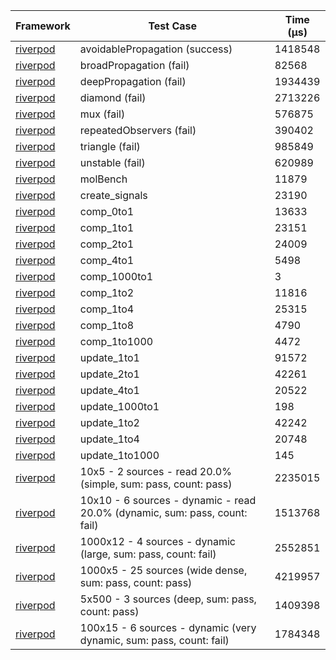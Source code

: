 | Framework | Test Case | Time (μs) |
| --- | --- | --- |
| [riverpod](https://github.com/rrousselGit/riverpod) | avoidablePropagation (success) | 1418548 |
| [riverpod](https://github.com/rrousselGit/riverpod) | broadPropagation (fail) | 82568 |
| [riverpod](https://github.com/rrousselGit/riverpod) | deepPropagation (fail) | 1934439 |
| [riverpod](https://github.com/rrousselGit/riverpod) | diamond (fail) | 2713226 |
| [riverpod](https://github.com/rrousselGit/riverpod) | mux (fail) | 576875 |
| [riverpod](https://github.com/rrousselGit/riverpod) | repeatedObservers (fail) | 390402 |
| [riverpod](https://github.com/rrousselGit/riverpod) | triangle (fail) | 985849 |
| [riverpod](https://github.com/rrousselGit/riverpod) | unstable (fail) | 620989 |
| [riverpod](https://github.com/rrousselGit/riverpod) | molBench | 11879 |
| [riverpod](https://github.com/rrousselGit/riverpod) | create_signals | 23190 |
| [riverpod](https://github.com/rrousselGit/riverpod) | comp_0to1 | 13633 |
| [riverpod](https://github.com/rrousselGit/riverpod) | comp_1to1 | 23151 |
| [riverpod](https://github.com/rrousselGit/riverpod) | comp_2to1 | 24009 |
| [riverpod](https://github.com/rrousselGit/riverpod) | comp_4to1 | 5498 |
| [riverpod](https://github.com/rrousselGit/riverpod) | comp_1000to1 | 3 |
| [riverpod](https://github.com/rrousselGit/riverpod) | comp_1to2 | 11816 |
| [riverpod](https://github.com/rrousselGit/riverpod) | comp_1to4 | 25315 |
| [riverpod](https://github.com/rrousselGit/riverpod) | comp_1to8 | 4790 |
| [riverpod](https://github.com/rrousselGit/riverpod) | comp_1to1000 | 4472 |
| [riverpod](https://github.com/rrousselGit/riverpod) | update_1to1 | 91572 |
| [riverpod](https://github.com/rrousselGit/riverpod) | update_2to1 | 42261 |
| [riverpod](https://github.com/rrousselGit/riverpod) | update_4to1 | 20522 |
| [riverpod](https://github.com/rrousselGit/riverpod) | update_1000to1 | 198 |
| [riverpod](https://github.com/rrousselGit/riverpod) | update_1to2 | 42242 |
| [riverpod](https://github.com/rrousselGit/riverpod) | update_1to4 | 20748 |
| [riverpod](https://github.com/rrousselGit/riverpod) | update_1to1000 | 145 |
| [riverpod](https://github.com/rrousselGit/riverpod) | 10x5 - 2 sources - read 20.0% (simple, sum: pass, count: pass) | 2235015 |
| [riverpod](https://github.com/rrousselGit/riverpod) | 10x10 - 6 sources - dynamic - read 20.0% (dynamic, sum: pass, count: fail) | 1513768 |
| [riverpod](https://github.com/rrousselGit/riverpod) | 1000x12 - 4 sources - dynamic (large, sum: pass, count: fail) | 2552851 |
| [riverpod](https://github.com/rrousselGit/riverpod) | 1000x5 - 25 sources (wide dense, sum: pass, count: pass) | 4219957 |
| [riverpod](https://github.com/rrousselGit/riverpod) | 5x500 - 3 sources (deep, sum: pass, count: pass) | 1409398 |
| [riverpod](https://github.com/rrousselGit/riverpod) | 100x15 - 6 sources - dynamic (very dynamic, sum: pass, count: fail) | 1784348 |

